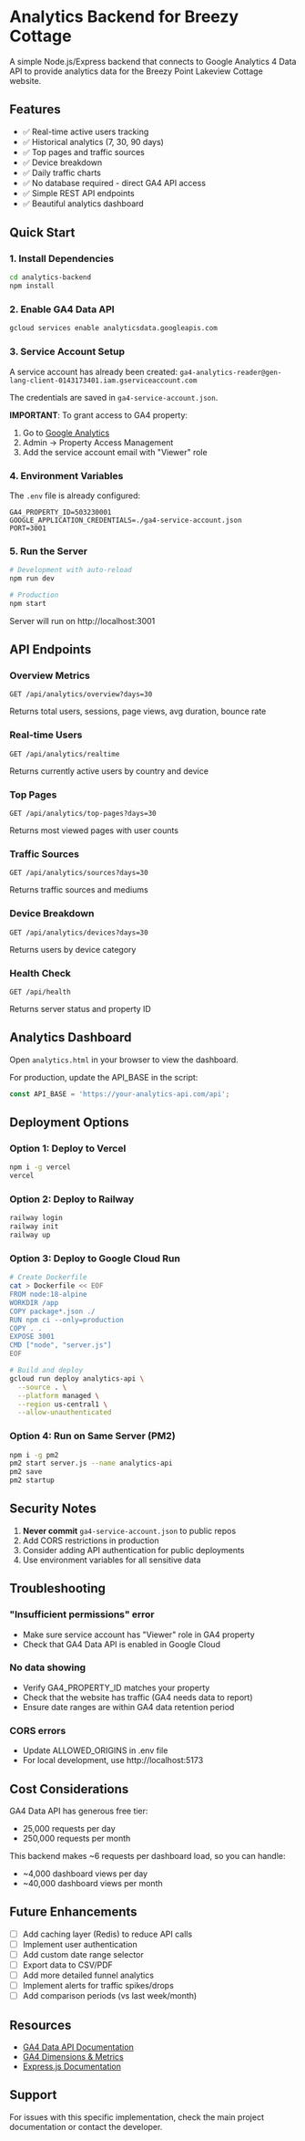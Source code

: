 # Analytics Backend for Breezy Cottage

A simple Node.js/Express backend that connects to Google Analytics 4 Data API to provide analytics data for the Breezy Point Lakeview Cottage website.

## Features

- ✅ Real-time active users tracking
- ✅ Historical analytics (7, 30, 90 days)
- ✅ Top pages and traffic sources
- ✅ Device breakdown
- ✅ Daily traffic charts
- ✅ No database required - direct GA4 API access
- ✅ Simple REST API endpoints
- ✅ Beautiful analytics dashboard

## Quick Start

### 1. Install Dependencies

```bash
cd analytics-backend
npm install
```

### 2. Enable GA4 Data API

```bash
gcloud services enable analyticsdata.googleapis.com
```

### 3. Service Account Setup

A service account has already been created: `ga4-analytics-reader@gen-lang-client-0143173401.iam.gserviceaccount.com`

The credentials are saved in `ga4-service-account.json`.

**IMPORTANT**: To grant access to GA4 property:
1. Go to [Google Analytics](https://analytics.google.com)
2. Admin → Property Access Management
3. Add the service account email with "Viewer" role

### 4. Environment Variables

The `.env` file is already configured:
```
GA4_PROPERTY_ID=503230001
GOOGLE_APPLICATION_CREDENTIALS=./ga4-service-account.json
PORT=3001
```

### 5. Run the Server

```bash
# Development with auto-reload
npm run dev

# Production
npm start
```

Server will run on http://localhost:3001

## API Endpoints

### Overview Metrics
```
GET /api/analytics/overview?days=30
```
Returns total users, sessions, page views, avg duration, bounce rate

### Real-time Users
```
GET /api/analytics/realtime
```
Returns currently active users by country and device

### Top Pages
```
GET /api/analytics/top-pages?days=30
```
Returns most viewed pages with user counts

### Traffic Sources
```
GET /api/analytics/sources?days=30
```
Returns traffic sources and mediums

### Device Breakdown
```
GET /api/analytics/devices?days=30
```
Returns users by device category

### Health Check
```
GET /api/health
```
Returns server status and property ID

## Analytics Dashboard

Open `analytics.html` in your browser to view the dashboard.

For production, update the API_BASE in the script:
```javascript
const API_BASE = 'https://your-analytics-api.com/api';
```

## Deployment Options

### Option 1: Deploy to Vercel

```bash
npm i -g vercel
vercel
```

### Option 2: Deploy to Railway

```bash
railway login
railway init
railway up
```

### Option 3: Deploy to Google Cloud Run

```bash
# Create Dockerfile
cat > Dockerfile << EOF
FROM node:18-alpine
WORKDIR /app
COPY package*.json ./
RUN npm ci --only=production
COPY . .
EXPOSE 3001
CMD ["node", "server.js"]
EOF

# Build and deploy
gcloud run deploy analytics-api \
  --source . \
  --platform managed \
  --region us-central1 \
  --allow-unauthenticated
```

### Option 4: Run on Same Server (PM2)

```bash
npm i -g pm2
pm2 start server.js --name analytics-api
pm2 save
pm2 startup
```

## Security Notes

1. **Never commit** `ga4-service-account.json` to public repos
2. Add CORS restrictions in production
3. Consider adding API authentication for public deployments
4. Use environment variables for all sensitive data

## Troubleshooting

### "Insufficient permissions" error
- Make sure service account has "Viewer" role in GA4 property
- Check that GA4 Data API is enabled in Google Cloud

### No data showing
- Verify GA4_PROPERTY_ID matches your property
- Check that the website has traffic (GA4 needs data to report)
- Ensure date ranges are within GA4 data retention period

### CORS errors
- Update ALLOWED_ORIGINS in .env file
- For local development, use http://localhost:5173

## Cost Considerations

GA4 Data API has generous free tier:
- 25,000 requests per day
- 250,000 requests per month

This backend makes ~6 requests per dashboard load, so you can handle:
- ~4,000 dashboard views per day
- ~40,000 dashboard views per month

## Future Enhancements

- [ ] Add caching layer (Redis) to reduce API calls
- [ ] Implement user authentication
- [ ] Add custom date range selector
- [ ] Export data to CSV/PDF
- [ ] Add more detailed funnel analytics
- [ ] Implement alerts for traffic spikes/drops
- [ ] Add comparison periods (vs last week/month)

## Resources

- [GA4 Data API Documentation](https://developers.google.com/analytics/devguides/reporting/data/v1)
- [GA4 Dimensions & Metrics](https://ga-dev-tools.google/ga4/dimensions-metrics-explorer/)
- [Express.js Documentation](https://expressjs.com/)

## Support

For issues with this specific implementation, check the main project documentation or contact the developer.